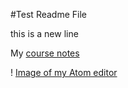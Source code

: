 #Test Readme File

this is a new line

My [course notes](./notes.txt)

! [Image of my Atom editor](./images/screenshot.png)
